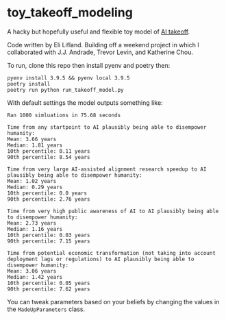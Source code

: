 # toy_takeoff_modeling

A hacky but hopefully useful and flexible toy model of [AI takeoff](https://www.alignmentforum.org/tag/ai-takeoff).

Code written by Eli Lifland. Building off a weekend project in which I collaborated with J.J. Andrade, Trevor Levin, and Katherine Chou.

To run, clone this repo then install pyenv and poetry then:
```
pyenv install 3.9.5 && pyenv local 3.9.5
poetry install
poetry run python run_takeoff_model.py
```

With default settings the model outputs something like:
```
Ran 1000 simluations in 75.68 seconds

Time from any startpoint to AI plausibly being able to disempower humanity:
Mean: 3.66 years
Median: 1.81 years
10th percentile: 0.11 years
90th percentile: 8.54 years

Time from very large AI-assisted alignment research speedup to AI plausibly being able to disempower humanity:
Mean: 1.02 years
Median: 0.29 years
10th percentile: 0.0 years
90th percentile: 2.76 years

Time from very high public awareness of AI to AI plausibly being able to disempower humanity:
Mean: 2.73 years
Median: 1.16 years
10th percentile: 0.03 years
90th percentile: 7.15 years

Time from potential economic transformation (not taking into account deployment lags or regulations) to AI plausibly being able to disempower humanity:
Mean: 3.06 years
Median: 1.42 years
10th percentile: 0.05 years
90th percentile: 7.62 years
```

You can tweak parameters based on your beliefs by changing the values in the `MadeUpParameters` class.
